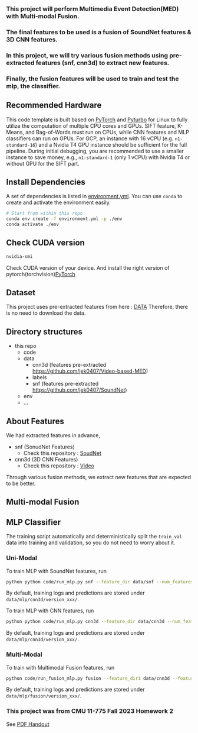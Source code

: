 ### This project will perform Multimedia Event Detection(MED) with Multi-modal Fusion.
### The final features to be used is a fusion of SoundNet features & 3D CNN features.
### In this project, we will try various fusion methods using pre-extracted features (snf, cnn3d) to extract new features.
### Finally, the fusion features will be used to train and test the mlp, the classifier.

## Recommended Hardware

This code template is built based on [PyTorch](https://pytorch.org) and [Pyturbo](https://github.com/CMU-INF-DIVA/pyturbo) for Linux to fully utilize the computation of multiple CPU cores and GPUs.
SIFT feature, K-Means, and Bag-of-Words must run on CPUs, while CNN features and MLP classifiers can run on GPUs.
For GCP, an instance with 16 vCPU (e.g. `n1-standard-16`) and a Nvidia T4 GPU instance should be sufficient for the full pipeline.
During initial debugging, you are recommended to use a smaller instance to save money, e.g., `n1-standard-1` (only 1 vCPU) with Nvidia T4 or without GPU for the SIFT part.

## Install Dependencies

A set of dependencies is listed in [environment.yml](environment.yml). You can use `conda` to create and activate the environment easily.

```bash
# Start from within this repo
conda env create -f environment.yml -p ./env
conda activate ./env
```

## Check CUDA version

```bash
nvidia-smi
```
Check CUDA version of your device. And install the right version of pytorch(torchvision)[PyTorch](https://pytorch.org/get-started/previous-versions/)

## Dataset

This project uses pre-extracted features from here : [DATA](https://github.com/KevinQian97/11755-ISR-HW1#data-and-labels) 
Therefore, there is no need to download the data.


## Directory structures

* this repo
  * code
  * data
    * cnn3d (features pre-extracted https://github.com/jek0407/Video-based-MED)
    * labels
    * snf (features pre-extracted https://github.com/jek0407/SoundNet)
  * env
  * ...

## About Features

We had extracted features in advance, 

* snf (SonudNet Features)
  * Check this repository : [SoudNet](https://github.com/jek0407/SoundNet)
* cnn3d (3D CNN Features)
  * Check this repository : [Video](https://github.com/jek0407/Video-based-MED)

Through various fusion methods, we extract new features that are expected to be better.


## Multi-modal Fusion



## MLP Classifier

The training script automatically and deterministically split the `train_val` data into training and validation, so you do not need to worry about it.

### Uni-Modal

To train MLP with SoundNet features, run

```bash
python python code/run_mlp.py snf --feature_dir data/snf --num_features <num_feat>
```

By default, training logs and predictions are stored under `data/mlp/cnn3d/version_xxx/`.


To train MLP with CNN features, run

```bash
python python code/run_mlp.py cnn3d --feature_dir data/cnn3d --num_features 512
```

By default, training logs and predictions are stored under `data/mlp/cnn3d/version_xxx/`.


### Multi-Modal

To train with Multimodal Fusion features, run
```bash
python code/run_fusion_mlp.py fusion --feature_dir1 data/cnn3d --feature_dir2 data/snf --num_features <num_feat>
```

By default, training logs and predictions are stored under `data/mlp/fusion/version_xxx/`.


### This project was from CMU 11-775 Fall 2023 Homework 2
See [PDF Handout](docs/handout.pdf)